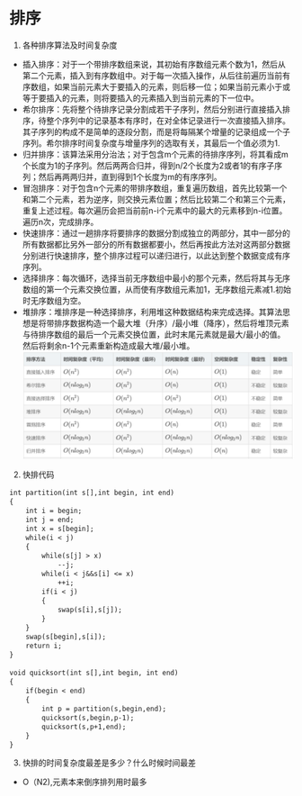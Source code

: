 # 排序
1. 各种排序算法及时间复杂度
* 插入排序：对于一个带排序数组来说，其初始有序数组元素个数为1，然后从第二个元素，插入到有序数组中。对于每一次插入操作，从后往前遍历当前有序数组，如果当前元素大于要插入的元素，则后移一位；如果当前元素小于或等于要插入的元素，则将要插入的元素插入到当前元素的下一位中。
* 希尔排序：先将整个待排序记录分割成若干子序列，然后分别进行直接插入排序，待整个序列中的记录基本有序时，在对全体记录进行一次直接插入排序。其子序列的构成不是简单的逐段分割，而是将每隔某个增量的记录组成一个子序列。希尔排序时间复杂度与增量序列的选取有关，其最后一个值必须为1.
* 归并排序：该算法采用分治法；对于包含m个元素的待排序序列，将其看成m个长度为1的子序列。然后两两合归并，得到n/2个长度为2或者1的有序子序列；然后再两两归并，直到得到1个长度为m的有序序列。
* 冒泡排序：对于包含n个元素的带排序数组，重复遍历数组，首先比较第一个和第二个元素，若为逆序，则交换元素位置；然后比较第二个和第三个元素，重复上述过程。每次遍历会把当前前n-i个元素中的最大的元素移到n-i位置。遍历n次，完成排序。
* 快速排序：通过一趟排序将要排序的数据分割成独立的两部分，其中一部分的所有数据都比另外一部分的所有数据都要小，然后再按此方法对这两部分数据分别进行快速排序，整个排序过程可以递归进行，以此达到整个数据变成有序序列。
* 选择排序：每次循环，选择当前无序数组中最小的那个元素，然后将其与无序数组的第一个元素交换位置，从而使有序数组元素加1，无序数组元素减1.初始时无序数组为空。
* 堆排序：堆排序是一种选择排序，利用堆这种数据结构来完成选择。其算法思想是将带排序数据构造一个最大堆（升序）/最小堆（降序），然后将堆顶元素与待排序数组的最后一个元素交换位置，此时末尾元素就是最大/最小的值。然后将剩余n-1个元素重新构造成最大堆/最小堆。
![](1.png)

2. 快排代码
```
int partition(int s[],int begin, int end)
{
    int i = begin;
    int j = end;
    int x = s[begin];
    while(i < j)
    {
        while(s[j] > x)
            --j;
        while(i < j&&s[i] <= x)
            ++i;
        if(i < j)
        {
            swap(s[i],s[j]);
        }
    }
    swap(s[begin],s[i]);
    return i;
}

void quicksort(int s[],int begin, int end)
{
    if(begin < end)
    {
        int p = partition(s,begin,end);
        quicksort(s,begin,p-1);
        quicksort(s,p+1,end);
    }
}
```
3. 快排的时间复杂度最差是多少？什么时候时间最差
* O（N2),元素本来倒序排列用时最多
